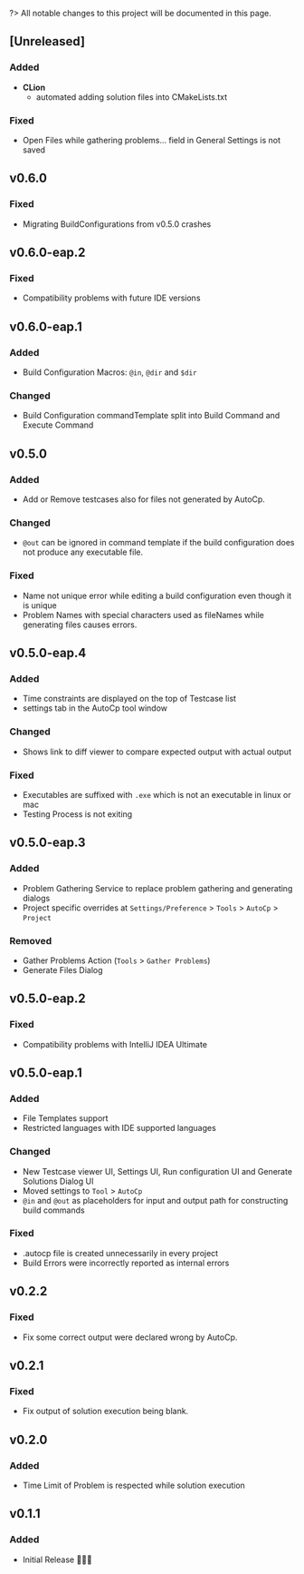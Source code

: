 <!-- Keep a Changelog guide -> https://keepachangelog.com -->
?> All notable changes to this project will be documented in this page.

## [Unreleased]

### Added

- __CLion__
    - automated adding solution files into CMakeLists.txt

### Fixed

- Open Files while gathering problems... field in General Settings is not saved

## v0.6.0

### Fixed

- Migrating BuildConfigurations from v0.5.0 crashes

## v0.6.0-eap.2

### Fixed

- Compatibility problems with future IDE versions

## v0.6.0-eap.1

### Added

- Build Configuration Macros: ```@in```, ```@dir``` and ```$dir```

### Changed

- Build Configuration commandTemplate split into Build Command and Execute Command

## v0.5.0

### Added

- Add or Remove testcases also for files not generated by AutoCp.

### Changed

- ```@out``` can be ignored in command template if the build configuration does not produce any executable file.

### Fixed

- Name not unique error while editing a build configuration even though it is unique
- Problem Names with special characters used as fileNames while generating files causes errors.

## v0.5.0-eap.4

### Added

- Time constraints are displayed on the top of Testcase list
- settings tab in the AutoCp tool window

### Changed

- Shows link to diff viewer to compare expected output with actual output

### Fixed

- Executables are suffixed with ```.exe``` which is not an executable in linux or mac
- Testing Process is not exiting

## v0.5.0-eap.3

### Added

- Problem Gathering Service to replace problem gathering and generating dialogs
- Project specific overrides at ```Settings/Preference``` > ```Tools``` > ```AutoCp``` > ```Project```

### Removed

- Gather Problems Action (```Tools``` > ```Gather Problems```)
- Generate Files Dialog

## v0.5.0-eap.2

### Fixed

- Compatibility problems with IntelliJ IDEA Ultimate

## v0.5.0-eap.1

### Added

- File Templates support
- Restricted languages with IDE supported languages

### Changed

- New Testcase viewer UI, Settings UI, Run configuration UI and Generate Solutions Dialog UI
- Moved settings to ```Tool``` > ```AutoCp```
- ```@in``` and ```@out``` as placeholders for input and output path for constructing build commands

### Fixed

- .autocp file is created unnecessarily in every project
- Build Errors were incorrectly reported as internal errors

## v0.2.2

### Fixed

- Fix some correct output were declared wrong by AutoCp.

## v0.2.1

### Fixed

- Fix output of solution execution being blank.

## v0.2.0

### Added

- Time Limit of Problem is respected while solution execution

## v0.1.1

### Added

- Initial Release 🎉🎉😀
